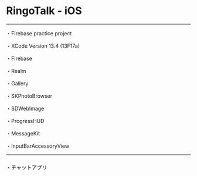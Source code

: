 RingoTalk - iOS
====

----
・Firebase practice project

・XCode Version 13.4 (13F17a)

・Firebase

・Realm

・Gallery

・SKPhotoBrowser

・SDWebImage

・ProgressHUD

・MessageKit

・InputBarAccessoryView

------------

### 

・チャットアプリ
